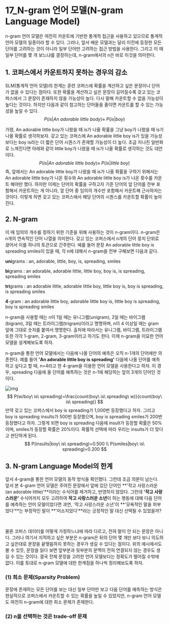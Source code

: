# 17_N-gram 언어 모델(N-gram Language Model)

n-gram 언어 모델은 여전히 카운트에 기반한 통계적 접근을 사용하고 있으므로 통계적 언어 모델의 일종이라 할 수 있다. 그러나, 앞서 배운 모델과는 달리 이전에 등장한 모든 단어를 고려하는 것이 아니라 일부 단어만 고려하는 접근 방법을 사용한다. 그리고 이 때 일부 단어를 몇 개 보느냐를 결정하는데, n-gram에서의 n은 바로 이것을 의미한다. 



## 1. 코퍼스에서 카운트하지 못하는 경우의 감소

 SLM(통계적 언어 모델)의 한계는 훈련 코퍼스에 확률을 계산하고 싶은 문장이나 단어가 없을 수 있다는 점이다. 또한 확률을 계산하고 싶은 문장이 길어질수록 갖고 있는 코퍼스에서 그 문장이 존재하지 않을 가능성이 높다. 다시 말해 카운트할 수 없을 가능성이 높다는 것이다. 하지만 다음과 같이 참고하는 단어들을 줄이면 카운트를 할 수 있는 가능성을 높일 수 있다. 
$$
P(is|An\ adorable \ little \ body)\approx \ P(is|boy)
$$

가령, An adorable little boy가 나왔을 때 is가 나올 확률을 그냥 boy가 나왔을 때 is가 나올 확률로 생각하보자. 갖고 있는 코퍼스에 An adorable little boy is가 있을 가능성보다는 boy is라는 더 짧은 단어 시퀀스가 존재할 가능성이 더 높다. 조금 지나친 일반화로 느껴진다면 아래와 같이 little boy가 나왔을 때 is가 나올 확률로 생각하는 것도 대안이다. 
$$
P(is|An\ adorable \ little \ body)\approx \ P(is|little\ boy)
$$
즉, 앞에서는 An adorable little boy가 나왔을 때 is가 나올 확률을 구하기 위해서는 An adorable little boy가 나온 횟수와 An adorable little boy is가 나온 횟수를 카운트 해야만 했다. 하지만 이제는 단어의 확률을 구하고자 기준 단어의 앞 단어를 전부 포함해서 카운트하는 게 아니라, 앞 단어 중 임의의 개수만 포함해서 카운트해 근사하자는 것이다. 이렇게 하면 갖고 있는 코퍼스에서 해당 단어의 시퀀스를 카운트할 확률이 높아진다. 



## 2. N-gram 

이 때 임의의 개수를 정하기 위한 기준을 위해 사용하는 것이 n-gram이다. n-gram은 n개의 연속적인 단어 나열을 의미한다. 갖고 있는 코퍼스에서 n개의 단어 뭉치 단위로 끊어서 이를 하나의 토큰으로 간주한다. 예를 들어 문장 An adorable little boy is spreading smiles이 있을 때, 각 n에 대해서 n-gram을 전부 구해보면 다음과 같다. 



**uni**grams : an, adorable, little, boy, is, spreading, smiles

**bi**grams : an adorable, adorable little, little boy, boy is, is spreading, spreading smiles

**tri**grams : an adorable little, adorable little boy, little boy is, boy is spreading, is spreading smiles

**4**-gram : an adorable little boy, adorable little boy is, little boy is spreading, boy is spreading smiles



n-gram을 사용할 때는 n이 1일 때는 유니그램(unigram), 2일 때는 바이그램(bigram), 3일 때는 트라이그램(trigram)이라고 명명하며, n이 4 이상일 때는 gram 앞에 그대로 숫자를 붙여서 명명한다. 출처에 따라서는 유니그램, 바이그램, 트라이그램 또한 각각 1-gram, 2-gram, 3-gram이라고 하기도 한다. 이제 n-gram을 이요한 언어 모델을 설계해보도록 하자. 



n-gram을 통한 언어 모델에서는 다음에 나올 단어의 예측은 오직 n-1개의 단어에만 의존한다. 예를 들어 **'An adorable little boy is spreading'** 다음에 나올 단어를 예측하고 싶다고 할 때, n=4라고 한 4-gram을 이용한 언어 모델을 사용한다고 하자. 이 경우, spreading 다음에 올 단어를 예측하는 것은 n-1에 해당하는 앞의 3개의 단어인 것이다. 

![img](https://wikidocs.net/images/page/21692/n-gram.PNG)
$$
P(w/boy\ is\ spreading)=\frac{count(boy\ is\ spreading\ w)}{count(boy\ is\ spreading)}
$$
만약 갖고 있는 코퍼스에서 boy is spreading가 1,000번 등장했다고 하자. 그리고 boy is spreading insults가 500번 등장했으며, boy is spreading smiles가 200번 등장했다고 하자. 그렇게 되면 boy is spreading 다음에 insult가 등장할 확률은 50%이며, smiles가 등장할 확률은 20%이다. 확률적 선택에 따라 우리는 insults가 더 맞다고 판단하게 된다. 
$$
P(insults|boy\ is\ spreading)=0.500 \\
P(smiles|boy\ is\ spreading)=0.200
$$


## 3. N-gram Language Model의 한계 

앞서 4-gram을 통한 언어 모델의 동작 방식을 확인했다. 그런데 조금 의문이 남는다. 앞서 본 4-gram 언어 모델은 주어진 문장에서 앞에 있던 단어인 **'작고 사랑스러운(an adorable little)'**이라는 수식어를 제거하고, 반영하지 않았다. 그런데 **'작고 사랑스러운'** 수식어까지 모두 고려하여 **작고 사랑스러운 소년**이 하는 행동에 대해 다음 단어를 예측하는 언어 모델이었다면 과연, '작고 사랑스러운 소년'이 **'모욕적인 말을 퍼부었다'**는 부정적인 말이 **'미소지었다'**라는 긍정적인 말 대신 선택될 수 있었을까?

<br>

물론 코퍼스 데이터를 어떻게 가정하느냐에 따라 다르고, 전혀 말이 안 되는 문장은 아니다. 그러나 여기서 지적하고 싶은 부분은 n-gram은 뒤의 단어 몇 개만 보다 보니 의도하고 싶은대로 문장을 끝맺음하지 못하는 경우가 생길 수 있다는 점이다. 위의 예시에서도 볼 수 있듯, 문장을 읽다 보면 앞부분과 뒷부분의 문맥이 전혀 연결되지 않는 경우도 생길 수 있는 것이다. 결국 전체 문장을 고려한 언어 모델보다는 정확도가 떨어질 수밖에 없다. 이를 토대로 n-gram 모델에 대한 한계점을 하나씩 정리해보도록 하자.

### (1) 희소 문제(Sparsity Problem)

문장에 존재하는 모든 단어를 보는 대신 일부 단어만 보고 다음 단어를 예측하는 방식은 현실적으로 코퍼스에서 카운트할 수 있는 확률을 높일 수 있었지만, n-gram 언어 모델도 여전히 n-gram에 대한 희소 문제가 존재한다. 

### (2) n을 선택하는 것은 trade-off 문제

 